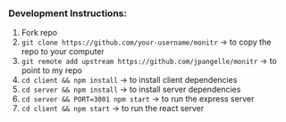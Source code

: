 ### Development Instructions:
1. Fork repo
2. `git clone https://github.com/your-username/monitr` -> to copy the repo to your computer
3. `git remote add upstream https://github.com/jpangelle/monitr` -> to point to my repo
4. `cd client && npm install` -> to install client dependencies
5. `cd server && npm install` -> to install server dependencies
6. `cd server && PORT=3001 npm start` -> to run the express server
7. `cd client && npm start` -> to run the react server